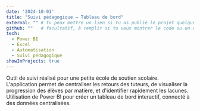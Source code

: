 ```yaml
---
date: '2024-10-01'
title: "Suivi pédagogique – Tableau de bord"
external: "" # tu peux mettre un lien si tu as publié le projet quelque part
github: ""   # facultatif, à remplir si tu veux montrer le code ou un exemple
tech:
  - Power BI
  - Excel
  - Automatisation
  - Suivi pédagogique
showInProjects: true
---
```


Outil de suivi réalisé pour une petite école de soutien scolaire.  
L'application permet de centraliser les retours des tuteurs, de visualiser la progression des élèves par matière, et d'identifier rapidement les lacunes.  
Utilisation de Power BI pour créer un tableau de bord interactif, connecté à des données centralisées.
